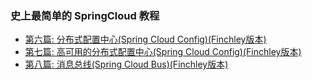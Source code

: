 ### 史上最简单的 SpringCloud 教程
- [第六篇: 分布式配置中心(Spring Cloud Config)(Finchley版本)](https://blog.csdn.net/forezp/article/details/81041028)
- [第七篇: 高可用的分布式配置中心(Spring Cloud Config)(Finchley版本)](https://blog.csdn.net/forezp/article/details/81041045)
- [第八篇: 消息总线(Spring Cloud Bus)(Finchley版本)](https://blog.csdn.net/forezp/article/details/81041062)